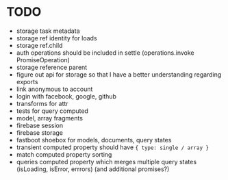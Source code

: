 # TODO

* storage task metadata
* storage ref identity for loads
* storage ref.child
* auth operations should be included in settle (operations.invoke PromiseOperation)
* storage reference parent
* figure out api for storage so that I have a better understanding regarding exports
* link anonymous to account
* login with facebook, google, github
* transforms for attr
* tests for query computed
* model, array fragments
* firebase session
* firebase storage
* fastboot shoebox for models, documents, query states
* transient computed property should have `{ type: single / array }`
* match computed property sorting
* queries computed property which merges multiple query states (isLoading, isError, errrors) (and additional promises?)
